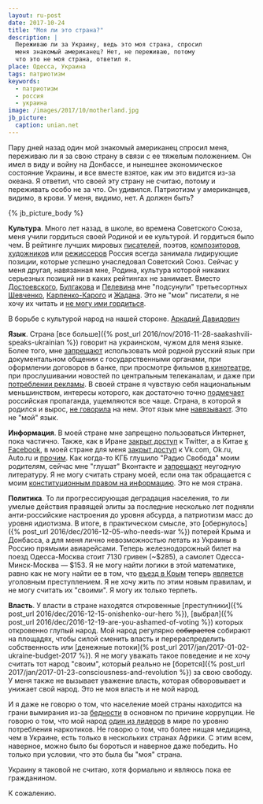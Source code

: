 ```yaml
---
layout: ru-post
date: 2017-10-24
title: "Моя ли это страна?"
description: |
  Переживаю ли за Украину, ведь это моя страна, спросил
  меня знакомый американец? Нет, не переживаю, потому
  что это не моя страна, ответил я.
place: Одесса, Украина
tags: патриотизм
keywords:
  - патриотизм
  - россия
  - украина
image: /images/2017/10/motherland.jpg
jb_picture:
  caption: unian.net
---
```


Пару дней назад один мой знакомый американец спросил меня, переживаю
ли я за свою страну в связи с ее тяжелым положением. Он имел в виду
и войну на Донбассе, и нынешнее экономическое состояние Украины,
и все вместе взятое, как им это видится из-за океана.
Я ответил, что своей эту страну не считаю, потому и
переживать особо не за что. Он удивился. Патриотизм у американцев, видимо,
в крови. У меня, видимо, нет. А должен быть?

{% jb_picture_body %}

<!--more-->

**Культура**. Много лет назад, в школе, во времена Советского Союза,
меня учили гордиться своей Родиной и ее культурой. И гордиться было чем.
В рейтинге лучших мировых
[писателей](http://os.colta.ru/news/details/34174/),
поэтов,
[композиторов](https://www.discogs.com/lists/The-50-Greatest-Composers/1571),
[художников](http://www.theartwolf.com/articles/most-important-painters.htm)
или
[режиссеров](http://www.imdb.com/list/ls056848274/)
Россия всегда занимала лидирующие позиции, которые успешно
унаследовал Советский Союз. Сейчас у меня другая, навязанная мне, Родина,
культура которой никаких серьезных позиций ни в каких рейтингах не занимает.
Вместо
[Достоевского](https://ru.wikipedia.org/wiki/%D0%94%D0%BE%D1%81%D1%82%D0%BE%D0%B5%D0%B2%D1%81%D0%BA%D0%B8%D0%B9,_%D0%A4%D1%91%D0%B4%D0%BE%D1%80_%D0%9C%D0%B8%D1%85%D0%B0%D0%B9%D0%BB%D0%BE%D0%B2%D0%B8%D1%87),
[Булгакова](https://ru.wikipedia.org/wiki/%D0%91%D1%83%D0%BB%D0%B3%D0%B0%D0%BA%D0%BE%D0%B2,_%D0%9C%D0%B8%D1%85%D0%B0%D0%B8%D0%BB_%D0%90%D1%84%D0%B0%D0%BD%D0%B0%D1%81%D1%8C%D0%B5%D0%B2%D0%B8%D1%87)
и
[Пелевина](https://ru.wikipedia.org/wiki/%D0%9F%D0%B5%D0%BB%D0%B5%D0%B2%D0%B8%D0%BD,_%D0%92%D0%B8%D0%BA%D1%82%D0%BE%D1%80_%D0%9E%D0%BB%D0%B5%D0%B3%D0%BE%D0%B2%D0%B8%D1%87)
мне "подсунули" третьесортных
[Шевченко](https://ru.wikipedia.org/wiki/%D0%A8%D0%B5%D0%B2%D1%87%D0%B5%D0%BD%D0%BA%D0%BE,_%D0%A2%D0%B0%D1%80%D0%B0%D1%81_%D0%93%D1%80%D0%B8%D0%B3%D0%BE%D1%80%D1%8C%D0%B5%D0%B2%D0%B8%D1%87),
[Карпенко-Карого](https://ru.wikipedia.org/wiki/%D0%9A%D0%B0%D1%80%D0%BF%D0%B5%D0%BD%D0%BA%D0%BE-%D0%9A%D0%B0%D1%80%D1%8B%D0%B9,_%D0%98%D0%B2%D0%B0%D0%BD_%D0%9A%D0%B0%D1%80%D0%BF%D0%BE%D0%B2%D0%B8%D1%87)
и
[Жадана](https://ru.wikipedia.org/wiki/%D0%96%D0%B0%D0%B4%D0%B0%D0%BD,_%D0%A1%D0%B5%D1%80%D0%B3%D0%B5%D0%B9_%D0%92%D0%B8%D0%BA%D1%82%D0%BE%D1%80%D0%BE%D0%B2%D0%B8%D1%87).
Это не "мои" писатели, я не хочу их читать и
[не могу ими гордиться](https://ru.espreso.tv/blogs/2016/01/11/ukraynskye_kultura_y_yazyk_mertvy).

<aside class="quote">
В борьбе с культурой народ на нашей стороне.
<span><a href="http://shoyher.narod.ru/Letz/davidovichkn.html">Аркадий Давидович</a></span>
</aside>

**Язык**. Страна [все больше]({% post_url 2016/nov/2016-11-28-saakashvili-speaks-ukrainian %})
говорит на украинском,
чужом для меня языке. Более того, мне
[запрещают](https://vesti-ukr.com/politika/221122-jazyk)
использовать мой родной русский язык при документальном общении с государственными органами,
при оформлении договоров в банке, при просмотре фильмов
[в кинотеатре](http://korrespondent.net/world/worldabus/1249196-vesti-ru-vo-vseh-kinoteatrah-ukrainy-teper-pokazyvayut-filmy-tolko-na-ukrainskom),
при прослушивании новостей по центральным телеканалам, и даже при
[потреблении рекламы](https://gazeta.ua/ru/articles/mova-zavtra/_reklama-budet-tolko-na-ukrainskom-yazyke/774246).
В своей стране я чувствую себя национальным меньшинством,
интересы которого, как достаточно точно
[подмечает](http://gordonua.com/news/worldnews/matvienko-zayavila-chto-rossiya-ne-dopustit-prinyatiya-v-ukraine-novogo-zakona-ob-obrazovanii-212753.html)
российская пропаганда,
ущемляются все чаще. Страна, в которой я родился и вырос,
[не говорила](http://moyaosvita.com.ua/istoriya-ukrainu/ukrainoyazychnoe-i-russkoyazychnoe-naselenie-ukrainy/)
на нем. Этот язык мне
[навязывают](http://rian.com.ua/analytics/20170929/1028107706.html).
Это не "мой" язык.

**Информация**. В моей стране мне запрещено пользоваться Интернет, пока частично.
Также, как в Иране
[закрыт доступ](http://america.aljazeera.com/opinions/2014/4/iran-twitter-rouhaniinternetcensorship.html)
к Twitter, а в Китае
[к Facebook](http://money.cnn.com/gallery/technology/2016/05/23/banned-china-10/4.html),
в моей стране для меня
[закрыт доступ](https://news.finance.ua/ru/news/-/401698/v-ukraine-zapretyat-dostup-k-vkontakte-kinopoisku-yandeksu-i-mailru-kak-obojti-blokirovku)
к Vk.com, Ok.ru, Auto.ru
и [прочим](http://gordonua.com/news/politics/spisok-rossiyskih-saytov-kotorye-zablokiruyut-v-ukraine-188414.html).
Как когда-то
КГБ глушило "Радио Свобода" моим родителям, сейчас мне "глушат" Вконтакте
и [запрещают](https://strana.ua/news/70629-segodnya-v-ukraine-vstupil-v-silu-poryadok-izyatiya-iz-prodazhi-rossijskih-knig-i-zhurnalov.html)
неугодную литературу. Я не могу
считать страну моей, если она так обращается с моим
[конституционным правом на информацию](http://www.solor.gov.ua/info/19/8264).
Это не моя страна.

**Политика**. То ли прогрессирующая деградация населения, то ли умелые действия
правящей элиты за последние несколько лет подняли анти-российские настроения
до уровня абсурда, а патриотизм масс до уровня идиотизма. В итоге,
в практическом смысле, это
[обернулось]({% post_url 2016/dec/2016-12-05-who-needs-war %})
потерей Крыма и Донбасса, а для меня
лично невозможностью летать из Украины в Россию прямыми авиарейсами. Теперь
железнодорожный билет на поезд Одесса-Москва стоит 7130 гривен (~$285), а самолет
Одесса-Минск-Москва &mdash; $153. Я не могу найти логики
в этой математике, равно как не могу найти ее в том, что
[въезд в Крым](https://www.svoboda.org/a/25319809.html)
теперь
[является](http://www.pravda.com.ua/rus/news/2017/04/12/7141061/)
уголовным преступлением. Я не хочу жить по этим новым правилам,
и не могу считать их "своими". Я могу их только терпеть.

**Власть**. У власти в стране находятся откровенные
[преступники]({% post_url 2016/dec/2016-12-15-onishenko-our-hero %}),
[выбрал]({% post_url 2016/dec/2016-12-19-are-you-ashamed-of-voting %}) которых
откровенно глупый народ. Мой народ регулярно ~~собирается~~ собирают на площадях, чтобы
силой сменить власть и перераспределить собственность или
[денежные потоки](% post_url 2017/jan/2017-01-02-ukraine-budget-2017 %}).
Я не могу уважать такое поведение и не хочу считать тот народ "своим",
который реально не [борется]({% post_url 2017/jan/2017-01-23-consciousness-and-revolution %}) за свою свободу.
У меня также не вызывает уважение власть, которая обворовывает и унижает свой
народ. Это не моя власть и не мой народ.

И я даже не говорю о том, что население моей страны находится на грани вымирания
из-за [бедности](https://censor.net.ua/news/434195/za_chertoyi_bednosti_jivet_60_naseleniya_ukrainy_oon)
в основном по причине коррупции. Не говорю о том, что мой народ
[один из лидеров](http://nv.ua/lifestyle/life/issledovanie-pokazalo-zhiteli-kakih-stran-upotrebljajut-bolshe-vsego-narkotikov-65834.html)
в мире по уровню потребления наркотиков. Не говорю о том,
что более нищая медицина, чем в Украине, есть только в нескольких странах
Африки. С этим всем, наверное, можно было бы бороться и наверное даже победить. Но только
при условии, что это была бы "моя" страна.

Украину я таковой не считаю, хотя формально и являюсь пока ее гражданином.

К сожалению.

